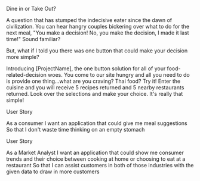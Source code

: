 Dine in or Take Out?

A question that has stumped the indecisive eater since the dawn of civilization.  You can hear hangry couples bickering over what to do for the  next meal, "You make a decision!  No, you make the decision, I made it last time!"  Sound familiar?

But, what if I told you there was one button that could make your decision more simple?

Introducing [ProjectName], the one button solution for all of your food-related-decision woes.  You come to our site hungry and all you need to do is provide one thing...what are you craving?  Thai food?  Try it! Enter the cuisine and you will receive 5 recipes returned and 5 nearby restaurants returned.  Look over the selections and make your choice.  It's really that simple!

User Story

As a consumer
I want an application that could give me meal suggestions
So that I don't waste time thinking on an empty stomach

User Story

As a Market Analyst
I want an application that could show me consumer trends and their choice between cooking at home or choosing to eat at a restaurant
So that I can assist customers in both of those industries with the given data to draw in more customers